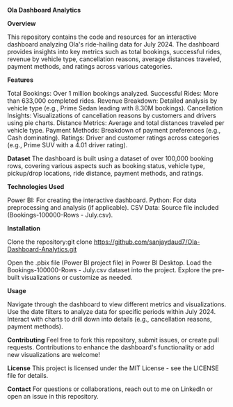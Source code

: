 **Ola Dashboard Analytics**


**Overview**

This repository contains the code and resources for an interactive dashboard analyzing Ola's ride-hailing data for July 2024. The dashboard provides insights into key metrics such as total bookings, successful rides, revenue by vehicle type, cancellation reasons, average distances traveled, payment methods, and ratings across various categories.

**Features**

Total Bookings: Over 1 million bookings analyzed.
Successful Rides: More than 633,000 completed rides.
Revenue Breakdown: Detailed analysis by vehicle type (e.g., Prime Sedan leading with 8.30M bookings).
Cancellation Insights: Visualizations of cancellation reasons by customers and drivers using pie charts.
Distance Metrics: Average and total distances traveled per vehicle type.
Payment Methods: Breakdown of payment preferences (e.g., Cash dominating).
Ratings: Driver and customer ratings across categories (e.g., Prime SUV with a 4.01 driver rating).

**Dataset**
The dashboard is built using a dataset of over 100,000 booking rows, covering various aspects such as booking status, vehicle type, pickup/drop locations, ride distance, payment methods, and ratings.

**Technologies Used**

Power BI: For creating the interactive dashboard.
Python: For data preprocessing and analysis (if applicable).
CSV Data: Source file included (Bookings-100000-Rows - July.csv).

**Installation**

Clone the repository:git clone https://github.com/sanjaydaud7/Ola-Dashboard-Analytics.git


Open the .pbix file (Power BI project file) in Power BI Desktop.
Load the Bookings-100000-Rows - July.csv dataset into the project.
Explore the pre-built visualizations or customize as needed.

**Usage**

Navigate through the dashboard to view different metrics and visualizations.
Use the date filters to analyze data for specific periods within July 2024.
Interact with charts to drill down into details (e.g., cancellation reasons, payment methods).

**Contributing**
Feel free to fork this repository, submit issues, or create pull requests. Contributions to enhance the dashboard's functionality or add new visualizations are welcome!

**License**
This project is licensed under the MIT License - see the LICENSE file for details.

**Contact**
For questions or collaborations, reach out to me on LinkedIn or open an issue in this repository.
